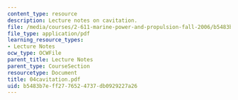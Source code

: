 ```yaml
---
content_type: resource
description: Lecture notes on cavitation.
file: /media/courses/2-611-marine-power-and-propulsion-fall-2006/b5483b7eff2776524737db0929227a26_04cavitation.pdf
file_type: application/pdf
learning_resource_types:
- Lecture Notes
ocw_type: OCWFile
parent_title: Lecture Notes
parent_type: CourseSection
resourcetype: Document
title: 04cavitation.pdf
uid: b5483b7e-ff27-7652-4737-db0929227a26
---
```

